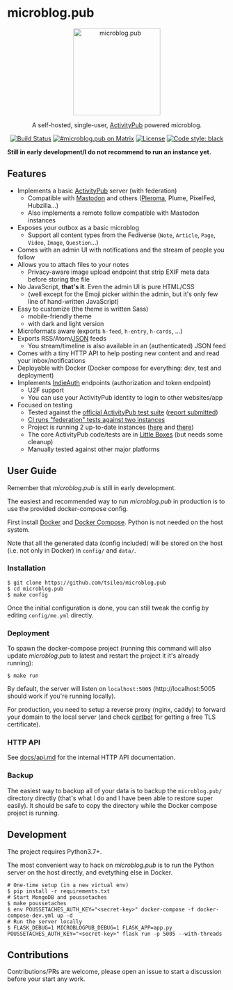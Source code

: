 # microblog.pub

<p align="center">
  <img 
    src="https://sos-ch-dk-2.exo.io/microblogpub/microblobpub.png" 
    width="200" height="200" border="0" alt="microblog.pub">
</p>
<p align="center">A self-hosted, single-user, <a href="https://activitypub.rocks">ActivityPub</a> powered microblog.</p>
<p align="center">
<a href="https://d.a4.io/tsileo/microblog.pub"><img src="https://d.a4.io/api/badges/tsileo/microblog.pub/status.svg" alt="Build Status"></a>
<a href="https://matrix.to/#/#microblog.pub:matrix.org"><img src="https://img.shields.io/badge/matrix-%23microblog.pub-blue.svg" alt="#microblog.pub on Matrix"></a>
<a href="https://github.com/tsileo/microblog.pub/blob/master/LICENSE"><img src="https://img.shields.io/badge/license-AGPL_3.0-blue.svg?style=flat" alt="License"></a>
<a href="https://github.com/ambv/black"><img alt="Code style: black" src="https://img.shields.io/badge/code%20style-black-000000.svg"></a>
</p>

**Still in early development/I do not recommend to run an instance yet.**

## Features

 - Implements a basic [ActivityPub](https://activitypub.rocks/) server (with federation)
   - Compatible with [Mastodon](https://joinmastodon.org/) and others ([Pleroma](https://pleroma.social/), Plume, PixelFed, Hubzilla...)
   - Also implements a remote follow compatible with Mastodon instances
 - Exposes your outbox as a basic microblog
   - Support all content types from the Fediverse (`Note`, `Article`, `Page`, `Video`, `Image`, `Question`...)
 - Comes with an admin UI with notifications and the stream of people you follow
 - Allows you to attach files to your notes
   - Privacy-aware image upload endpoint that strip EXIF meta data before storing the file
 - No JavaScript, **that's it**. Even the admin UI is pure HTML/CSS
   - (well except for the Emoji picker within the admin, but it's only few line of hand-written JavaScript)
 - Easy to customize (the theme is written Sass)
   - mobile-friendly theme
   - with dark and light version
 - Microformats aware (exports `h-feed`, `h-entry`, `h-cards`, ...)
 - Exports RSS/Atom/[JSON](https://jsonfeed.org/) feeds
    - You stream/timeline is also available in an (authenticated) JSON feed
 - Comes with a tiny HTTP API to help posting new content and and read your inbox/notifications
 - Deployable with Docker (Docker compose for everything: dev, test and deployment)
 - Implements [IndieAuth](https://indieauth.spec.indieweb.org/) endpoints (authorization and token endpoint)
   - U2F support
   - You can use your ActivityPub identity to login to other websites/app
 - Focused on testing
   - Tested against the [official ActivityPub test suite](https://test.activitypub.rocks/) ([report submitted](https://github.com/w3c/activitypub/issues/308))
   - [CI runs "federation" tests against two instances](https://d.a4.io/tsileo/microblog.pub)
   - Project is running 2 up-to-date instances ([here](https://microblog.pub) and [there](https://a4.io))
   - The core ActivityPub code/tests are in [Little Boxes](https://github.com/tsileo/little-boxes) (but needs some cleanup)
   - Manually tested against other major platforms


## User Guide

Remember that _microblog.pub_ is still in early development.

The easiest and recommended way to run _microblog.pub_ in production is to use the provided docker-compose config.

First install [Docker](https://docs.docker.com/install/) and [Docker Compose](https://docs.docker.com/compose/install/).
Python is not needed on the host system.

Note that all the generated data (config included) will be stored on the host (i.e. not only in Docker) in `config/` and `data/`.


### Installation

```shell
$ git clone https://github.com/tsileo/microblog.pub
$ cd microblog.pub
$ make config
``` 

Once the initial configuration is done, you can still tweak the config by editing `config/me.yml` directly.


### Deployment

To spawn the docker-compose project (running this command will also update _microblog.pub_ to latest and restart the project it it's already running):

```shell
$ make run
```

By default, the server will listen on `localhost:5005` (http://localhost:5005 should work if you're running locally).

For production, you need to setup a reverse proxy (nginx, caddy) to forward your domain to the local server 
(and check [certbot](https://certbot.eff.org/) for getting a free TLS certificate).


### HTTP API

See [docs/api.md](docs/api.md) for the internal HTTP API documentation.


### Backup

The easiest way to backup all of your data is to backup the `microblog.pub/` directory directly (that's what I do and I have been able to restore super easily).
It should be safe to copy the directory while the Docker compose project is running.


## Development

The project requires Python3.7+.

The most convenient way to hack on _microblog.pub_ is to run the Python server on the host directly, and evetything else in Docker.

```shell
# One-time setup (in a new virtual env)
$ pip install -r requirements.txt
# Start MongoDB and poussetaches
$ make poussetaches
$ env POUSSETACHES_AUTH_KEY="<secret-key>" docker-compose -f docker-compose-dev.yml up -d
# Run the server locally
$ FLASK_DEBUG=1 MICROBLOGPUB_DEBUG=1 FLASK_APP=app.py POUSSETACHES_AUTH_KEY="<secret-key>" flask run -p 5005 --with-threads
```


## Contributions

Contributions/PRs are welcome, please open an issue to start a discussion before your start any work.
